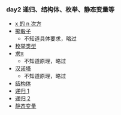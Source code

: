 ### day2 递归、结构体、枚举、静态变量等

- [x 的 n 次方](../../../../cppThings/practice/day2/2-1-x的n次方.cpp)
- [掷骰子]()
  - 不知道具体要求，略过
- [枚举类型](../../../../cppThings/practice/day2/2-3-枚举类型.cpp)
- [求π]()
  - 不知道原理，略过
- [汉诺塔]()
  - 不知道原理，略过
- [结构体](../../../../cppThings/practice/day2/)
- [递归 1]()
- [递归 2]()
- [静态变量]()